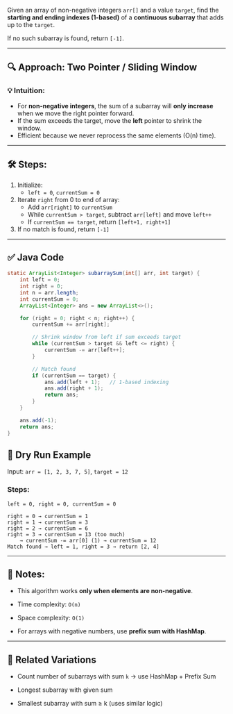 

Given an array of non-negative integers `arr[]` and a value `target`, find the **starting and ending indexes (1-based)** of a **continuous subarray** that adds up to the `target`.

If no such subarray is found, return `[-1]`.

---

## 🔍 Approach: Two Pointer / Sliding Window

### 💡 Intuition:
- For **non-negative integers**, the sum of a subarray will **only increase** when we move the right pointer forward.
- If the sum exceeds the target, move the **left** pointer to shrink the window.
- Efficient because we never reprocess the same elements (O(n) time).

---

## 🛠️ Steps:

1. Initialize:
   - `left = 0`, `currentSum = 0`
2. Iterate `right` from 0 to end of array:
   - Add `arr[right]` to `currentSum`
   - While `currentSum > target`, subtract `arr[left]` and move `left++`
   - If `currentSum == target`, return `[left+1, right+1]`
3. If no match is found, return `[-1]`

---

## ✅ Java Code

```java
static ArrayList<Integer> subarraySum(int[] arr, int target) {
    int left = 0;
    int right = 0;
    int n = arr.length;
    int currentSum = 0;
    ArrayList<Integer> ans = new ArrayList<>();

    for (right = 0; right < n; right++) {
        currentSum += arr[right];

        // Shrink window from left if sum exceeds target
        while (currentSum > target && left <= right) {
            currentSum -= arr[left++];
        }

        // Match found
        if (currentSum == target) {
            ans.add(left + 1);   // 1-based indexing
            ans.add(right + 1);
            return ans;
        }
    }

    ans.add(-1);
    return ans;
}
```


## 🧪 Dry Run Example

Input: `arr = [1, 2, 3, 7, 5]`, `target = 12`

### Steps:

```
left = 0, right = 0, currentSum = 0

right = 0 → currentSum = 1
right = 1 → currentSum = 3
right = 2 → currentSum = 6
right = 3 → currentSum = 13 (too much)
    → currentSum -= arr[0] (1) → currentSum = 12
Match found → left = 1, right = 3 → return [2, 4]

```
---

## 🧠 Notes:

- This algorithm works **only when elements are non-negative**.
    
- Time complexity: `O(n)`
    
- Space complexity: `O(1)`
    
- For arrays with negative numbers, use **prefix sum with HashMap**.
    

---

## 🧩 Related Variations

- Count number of subarrays with sum `k` → use HashMap + Prefix Sum
    
- Longest subarray with given sum
    
- Smallest subarray with sum ≥ k (uses similar logic)
    

```